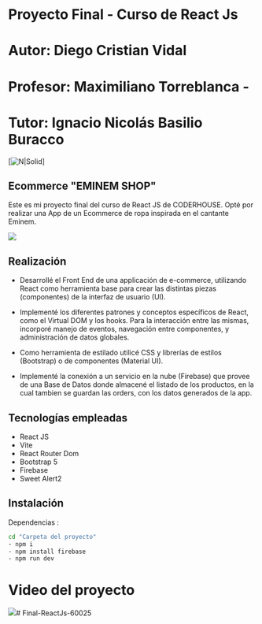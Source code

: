 # Proyecto Final - Curso de React Js

# Autor: Diego Cristian Vidal 
# Profesor: Maximiliano Torreblanca - 
# Tutor: Ignacio Nicolás Basilio Buracco 


[![N|Solid](https://es.react.dev/)]

## Ecommerce "EMINEM SHOP"

Este es mi proyecto final del curso de React JS de CODERHOUSE. 
Opté por realizar una App de un Ecommerce de ropa inspirada en el cantante Eminem.

![](png)

## Realización

- Desarrollé el Front End de una applicación de e-commerce, utilizando React como herramienta base para crear las distintas piezas (componentes) de la interfaz de usuario (UI).

- Implementé los diferentes patrones y conceptos específicos de React, como el Virtual DOM y los hooks. Para la interacción entre las mismas, incorporé manejo de eventos, navegación entre componentes, y administración de datos globales.

- Como herramienta de estilado utilicé CSS y librerías de estilos (Bootstrap) o de componentes (Material UI).

- Implementé la conexión a un servicio en la nube (Firebase) que provee de una Base de Datos donde almacené el listado de los productos, en la cual tambien se guardan las orders, con los datos generados de la app.

## Tecnologías empleadas

- React JS
- Vite
- React Router Dom
- Bootstrap 5
- Firebase
- Sweet Alert2

## Instalación

Dependencias :
```sh
cd "Carpeta del proyecto"
- npm i
- npm install firebase
- npm run dev
```

# Video del proyecto

![](gif)# Final-ReactJs-60025
